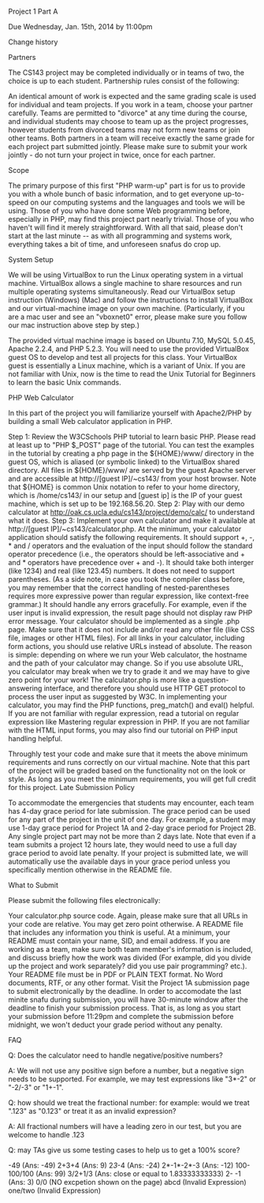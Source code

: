 Project 1 Part A

Due Wednesday, Jan. 15th, 2014 by 11:00pm

Change history

Partners

The CS143 project may be completed individually or in teams of two, the choice is up to each student. Partnership rules consist of the following:

An identical amount of work is expected and the same grading scale is used for individual and team projects.
If you work in a team, choose your partner carefully. Teams are permitted to "divorce" at any time during the course, and individual students may choose to team up as the project progresses, however students from divorced teams may not form new teams or join other teams.
Both partners in a team will receive exactly the same grade for each project part submitted jointly.
Please make sure to submit your work jointly - do not turn your project in twice, once for each partner.

Scope

The primary purpose of this first "PHP warm-up" part is for us to provide you with a whole bunch of basic information, and to get everyone up-to-speed on our computing systems and the languages and tools we will be using. Those of you who have done some Web programming before, especially in PHP, may find this project part nearly trivial. Those of you who haven't will find it merely straightforward. With all that said, please don't start at the last minute -- as with all programming and systems work, everything takes a bit of time, and unforeseen snafus do crop up.

System Setup

We will be using VirtualBox to run the Linux operating system in a virtual machine. VirtualBox allows a single machine to share resources and run multiple operating systems simultaneously. Read our VirtualBox setup instruction (Windows) (Mac) and follow the instructions to install VirtualBox and our virtual-machine image on your own machine. (Particularly, if you are a mac user and see an "vboxnet0" error, please make sure you follow our mac instruction above step by step.)

The provided virtual machine image is based on Ubuntu 7.10, MySQL 5.0.45, Apache 2.2.4, and PHP 5.2.3. You will need to use the provided VirtualBox guest OS to develop and test all projects for this class. Your VirtualBox guest is essentially a Linux machine, which is a variant of Unix. If you are not familiar with Unix, now is the time to read the Unix Tutorial for Beginners to learn the basic Unix commands.

PHP Web Calculator

In this part of the project you will familiarize yourself with Apache2/PHP by building a small Web calculator application in PHP.

Step 1: Review the W3CSchools PHP tutorial to learn basic PHP. Please read at least up to "PHP $_POST" page of the tutorial. You can test the examples in the tutorial by creating a php page in the ${HOME}/www/ directory in the guest OS, which is aliased (or symbolic linked) to the VirtualBox shared directory. All files in ${HOME}/www/ are served by the guest Apache server and are accessible at http://[guest IP]/~cs143/ from your host browser. Note that ${HOME} is common Unix notation to refer to your home directory, which is /home/cs143/ in our setup and [guest ip] is the IP of your guest machine, which is set up to be 192.168.56.20.
Step 2: Play with our demo calculator at http://oak.cs.ucla.edu/cs143/project/demo/calc/ to understand what it does.
Step 3: Implement your own calculator and make it available at http://[guest IP]/~cs143/calculator.php. At the minimum, your calculator application should satisfy the following requirements.
It should support +, -, * and / operators and the evaluation of the input should follow the standard operator precedence (i.e., the operators should be left-associative and + and * operators have precedence over + and -).
It should take both interger (like 1234) and real (like 123.45) numbers.
It does not need to support parentheses. (As a side note, in case you took the compiler class before, you may remember that the correct handling of nested-parentheses requires more expressive power than regular expression, like context-free grammar.)
It should handle any errors gracefully. For example, even if the user input is invalid expression, the result page should not display raw PHP error message.
Your calculator should be implemented as a single .php page. Make sure that it does not include and/or read any other file (like CSS file, images or other HTML files).
For all links in your calculator, including form actions, you should use relative URLs instead of absolute. The reason is simple: depending on where we run your Web calculator, the hostname and the path of your calculator may change. So if you use absolute URL, you calculator may break when we try to grade it and we may have to give zero point for your work!
The calculator.php is more like a question-answering interface, and therefore you should use HTTP GET protocol to process the user input as suggested by W3C.
In implementing your calculator, you may find the PHP functions, preg_match() and eval() helpful. If you are not familiar with regular expression, read a tutorial on regular expression like Mastering regular expression in PHP. If you are not familiar with the HTML input forms, you may also find our tutorial on PHP input handling helpful.

Throughly test your code and make sure that it meets the above minimum requirements and runs correctly on our virtual machine. Note that this part of the project will be graded based on the functionality not on the look or style. As long as you meet the minimum requirements, you will get full credit for this project.
Late Submission Policy

To accommodate the emergencies that students may encounter, each team has 4-day grace period for late submission. The grace period can be used for any part of the project in the unit of one day. For example, a student may use 1-day grace period for Project 1A and 2-day grace period for Project 2B. Any single project part may not be more than 2 days late. Note that even if a team submits a project 12 hours late, they would need to use a full day grace period to avoid late penalty. If your project is submitted late, we will automatically use the available days in your grace period unless you specifically mention otherwise in the README file.

What to Submit

Please submit the following files electronically:

Your calculator.php source code. Again, please make sure that all URLs in your code are relative. You may get zero point otherwise.
A README file that includes any information you think is useful. At a minimum, your README must contain your name, SID, and email address. If you are working as a team, make sure both team member's information is included, and discuss briefly how the work was divided (For example, did you divide up the project and work separately? did you use pair programming? etc.). Your README file must be in PDF or PLAIN TEXT format. No Word documents, RTF, or any other format.
Visit the Project 1A submission page to submit electronically by the deadline. In order to accomodate the last minite snafu during submission, you will have 30-minute window after the deadline to finish your submission process. That is, as long as you start your submission before 11:29pm and complete the submission before midnight, we won't deduct your grade period without any penalty.

FAQ

Q: Does the calculator need to handle negative/positive numbers?

A: We will not use any positive sign before a number, but a negative sign needs to be supported. For example, we may test expressions like "3*-2" or "-2/-3" or "1+-1".

Q: how should we treat the fractional number: for example: would we treat ".123" as "0.123" or treat it as an invalid expression?

A: All fractional numbers will have a leading zero in our test, but you are welcome to handle .123

Q: may TAs give us some testing cases to help us to get a 100% score?

-49 (Ans: -49)
2+3+4 (Ans: 9)
2*3*-4 (Ans: -24)
2*-1*-2*-3 (Ans: -12)
100-100/100 (Ans: 99)
3/2+1/3 (Ans: close or equal to 1.83333333333)
2- -1 (Ans: 3)
0/0 (NO excpetion shown on the page)
abcd (Invalid Expression)
one/two (Invalid Expression)